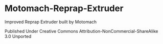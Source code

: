 Motomach-Reprap-Extruder
========================

Improved Reprap Extruder built by Motomach

Published Under Creative Commons Attribution-NonCommercial-ShareAlike 3.0 Unported

